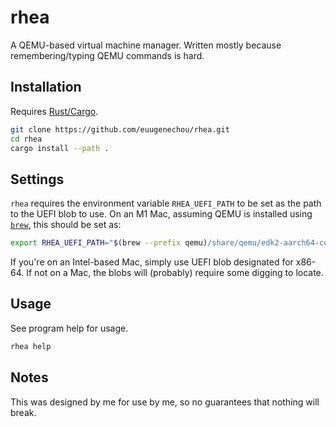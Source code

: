 # rhea

A QEMU-based virtual machine manager.
Written mostly because remembering/typing QEMU commands is hard.

## Installation

Requires [Rust/Cargo](https://www.rust-lang.org/tools/install).

```bash
git clone https://github.com/euugenechou/rhea.git
cd rhea
cargo install --path .
```

## Settings

`rhea` requires the environment variable `RHEA_UEFI_PATH` to be set as the path
to the UEFI blob to use. On an M1 Mac, assuming QEMU is installed using
[`brew`](https://brew.sh), this should be set as:

```bash
export RHEA_UEFI_PATH="$(brew --prefix qemu)/share/qemu/edk2-aarch64-code.fd"
```

If you're on an Intel-based Mac, simply use UEFI blob designated for x86-64. If
not on a Mac, the blobs will (probably) require some digging to locate.

## Usage

See program help for usage.

```bash
rhea help
```

## Notes

This was designed by me for use by me, so no guarantees that nothing will break.
